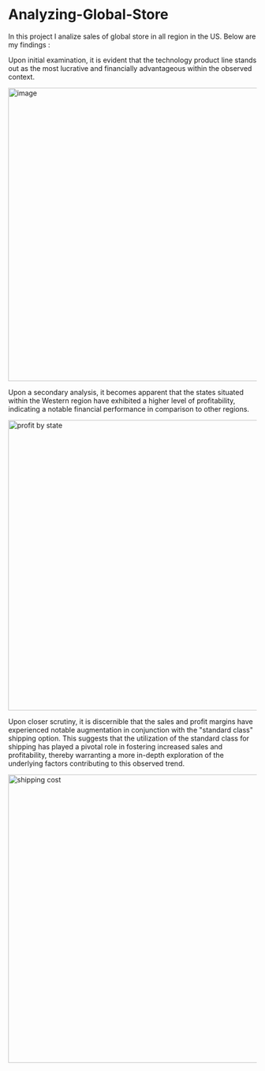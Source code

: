 # Analyzing-Global-Store
In this project I analize sales of global store in all region in the US. Below are my findings :

Upon initial examination, it is evident that the technology product line stands out as the most lucrative and financially advantageous within the observed context.



<img width="595" alt="image" src="https://github.com/Miracleefe/Analyzing-Global-Store-/assets/151831246/50841951-cb9f-4f0c-a768-f19a4666679e">

Upon a secondary analysis, it becomes apparent that the states situated within the Western region have exhibited a higher level of profitability, indicating a notable financial performance in comparison to other regions.

<img width="589" alt="profit by state" src="https://github.com/Miracleefe/Analyzing-Global-Store-/assets/151831246/1f0cd871-dfb3-4466-b9d2-7243209d25ce">


Upon closer scrutiny, it is discernible that the sales and profit margins have experienced notable augmentation in conjunction with the "standard class" shipping option. This suggests that the utilization of the standard class for shipping has played a pivotal role in fostering increased sales and profitability, thereby warranting a more in-depth exploration of the underlying factors contributing to this observed trend.

<img width="585" alt="shipping cost" src="https://github.com/Miracleefe/Analyzing-Global-Store-/assets/151831246/47ec5707-a131-4375-b6f4-02b5cc85c441">




